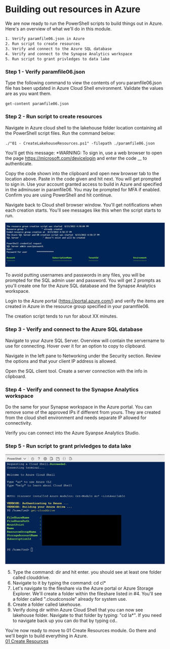 # Building out resources in Azure
We are now ready to run the PowerShell scripts to build things out in Azure.  Here's an overview of what we'll do in this module.  
		
	1. Verify paramfile06.json in Azure 
	2. Run script to create resources
	3. Verify and connect to the Azure SQL database
 	4. Verify and connect to the Synapse Analytics workspace 
    5. Run script to grant privledges to data lake



### Step 1 - Verify paramfile06.json ###
Type the following command to view the contents of yoru paramfile06.json file has been updated in Azure Cloud Shell environment.  Validate the values are as you want them.    

`get-content paramfile06.json`

### Step 2 - Run script to create resources ###
Navigate in Azure cloud shell to the lakehouse folder location containing all the PowerShell script files.  Run the command below:  

`./"01 - CreateLakehouseResources.ps1" -filepath ./paramfile06.json`

You'll get this message: 
*WARNING: To sign in, use a web browser to open the page https://microsoft.com/devicelogin and enter the code __ to authenticate.

Copy the code shown into the clipboard and open new browser tab to the location above.  Paste in the code given and hit next. You will get prompted to sign in.  Use your account granted access to build in Azure and specified in the adminuser in paramfile06.  You may be prompted for MFA if enabled. Confirm you are using PowerShell and hit continue. 

Navigate back to Cloud shell browser window.  You'll get notifications when each creation starts.  You'll see messages like this when the script starts to run.  

![alt text](https://github.com/hfoley/EDU/blob/master/images/lakehouse/createscript01.jpg?raw=true) 


To avoid putting usernames and passwords in any files, you will be prompted for the SQL admin user and password.  You will get 2 prompts as you'll create one for the Azure SQL database and the Synapse Analytics workspace.  

Login to the Azure portal (https://portal.azure.com/) and verify the items are created in Azure in the resource group specified in your paramfile06. 

The creation script tends to run for about XX minutes. 





### Step 3 - Verify and connect to the Azure SQL database ###

Navigate to your Azure SQL Server.  Overview will contain the servername to use for connecting.  Hover over it for an option to copy to clipboard.  

Navigate in the left pane to Networking under the Security section.  Review the options and that your client IP address is allowed.  

Open the SQL client tool.  Create a server connection with the info in clipboard.  

### Step 4 - Verify and connect to the Synapse Analytics workspace  ###

Do the same for your Synapse workspace in the Azure portal. You can remove some of the approved IPs if different from yours.  They are created from the cloud shell environment and needs separate IP allowed for connectivity.  

Verify you can connect into the Azure Syanpse Analytics Studio. 

### Step 5 - Run script to grant privledges to data lake  ###

![alt text](https://github.com/hfoley/EDU/blob/master/images/lakehouse/CloudShell02.jpg?raw=true)

5. Type the command:  dir and hit enter.  you should see at least one folder called clouddrive.  
6. Navigate to it by typing the command:  cd cl*  
7. Let's navigate to the fileshare via the Azure portal or Azure Storage Explorer.  We'll create a folder within the fileshare listed in #4.  You'll see a folder called ".cloudconsole" already for system use.  
8. Create a folder called lakehouse. 
9. Verify doing dir within Azure Cloud Shell that you can now see lakehouse folder.  Navigate to that folder by typing: "cd la*".  If you need to navigate back up you can do that by typing cd..



You're now ready to move to 01 Create Resources module.  Go there and we'll begin to build everything in Azure.  
[01 Create Resources](https://github.com/hfoley/lakehouse/tree/main/01%20Create%20Resources) 
